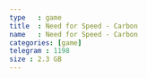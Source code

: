 ```yaml
---
type   : game
title  : Need for Speed - Carbon
name   : Need for Speed - Carbon
categories: [game]
telegram : 1198
size : 2.3 GB
---
```



